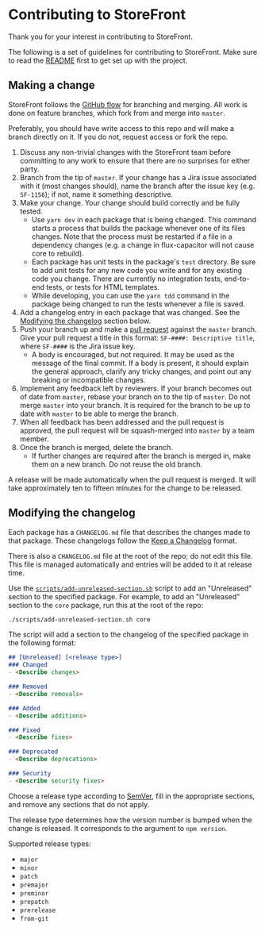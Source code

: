 # Contributing to StoreFront

Thank you for your interest in contributing to StoreFront.

The following is a set of guidelines for contributing to StoreFront.
Make sure to read the [README][] first to get set up with the project.

[README]: README.md

## Making a change

StoreFront follows the [GitHub flow][] for branching and merging. All
work is done on feature branches, which fork from and merge into
`master`.

[GitHub flow]: https://help.github.com/articles/github-flow/

Preferably, you should have write access to this repo and will make a
branch directly on it. If you do not, request access or fork the repo.

1. Discuss any non-trivial changes with the StoreFront team before
   committing to any work to ensure that there are no surprises for
   either party.
2. Branch from the tip of `master`. If your change has a Jira issue
   associated with it (most changes should), name the branch after the
   issue key (e.g. `SF-1156`); if not, name it something descriptive.
3. Make your change. Your change should build correctly and be fully tested.
   - Use `yarn dev` in each package that is being changed. This command
     starts a process that builds the package whenever one of its files
     changes. Note that the process must be restarted if a file in a
     dependency changes (e.g. a change in flux-capacitor will not cause
     core to rebuild).
   - Each package has unit tests in the package's `test` directory. Be
     sure to add unit tests for any new code you write and for any
     existing code you change. There are currently no integration tests,
     end-to-end tests, or tests for HTML templates.
   - While developing, you can use the `yarn tdd` command in the package
     being changed to run the tests whenever a file is saved.
4. Add a changelog entry in each package that was changed. See the
   [Modifying the changelog][] section below.
5. Push your branch up and make a [pull request][] against the `master`
   branch. Give your pull request a title in this format:
   `SF-####: Descriptive title`, where `SF-####` is the Jira issue key.
   - A body is encouraged, but not required. It may be used as the
     message of the final commit. If a body is present, it should
     explain the general approach, clarify any tricky changes, and point
     out any breaking or incompatible changes.
6. Implement any feedback left by reviewers. If your branch becomes out
   of date from `master`, rebase your branch on to the tip of `master`.
   Do not merge `master` into your branch. It is required for the branch
   to be up to date with `master` to be able to merge the branch.
6. When all feedback has been addressed and the pull request is approved,
   the pull request will be squash-merged into `master` by a team member.
7. Once the branch is merged, delete the branch.
   - If further changes are required after the branch is merged in, make
     them on a new branch. Do not reuse the old branch.

[Modifying the changelog]: #modifying-the-changelog
[pull request]: https://help.github.com/articles/creating-a-pull-request/

A release will be made automatically when the pull request is merged. It
will take approximately ten to fifteen minutes for the change to be
released.

## Modifying the changelog

Each package has a `CHANGELOG.md` file that describes the changes made
to that package. These changelogs follow the [Keep a Changelog][]
format.

[Keep a Changelog]: https://keepachangelog.com

There is also a `CHANGELOG.md` file at the root of the repo; do not edit
this file. This file is managed automatically and entries will be added
to it at release time.

Use the [`scripts/add-unreleased-section.sh`][add-unreleased-section.sh]
script to add an "Unreleased" section to the specified package. For
example, to add an "Unreleased" section to the `core` package, run this
at the root of the repo:

```sh
./scripts/add-unreleased-section.sh core
```

[add-unreleased-section.sh]: scripts/add-unreleased-section.sh

The script will add a section to the changelog of the specified package
in the following format:

```md
## [Unreleased] [<release type>]
### Changed
- <Describe changes>

### Removed
- <Describe removals>

### Added
- <Describe additions>

### Fixed
- <Describe fixes>

### Deprecated
- <Describe deprecations>

### Security
- <Describe security fixes>
```

Choose a release type according to [SemVer][], fill
in the appropriate sections, and remove any sections that do not apply.

[SemVer]: https://semver.org/

The release type determines how the version number is bumped when the
change is released. It corresponds to the argument to `npm version`.

Supported release types:

- `major`
- `minor`
- `patch`
- `premajor`
- `preminor`
- `prepatch`
- `prerelease`
- `from-git`
